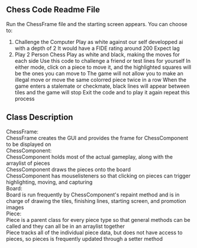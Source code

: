 Chess Code Readme File
----------------------

Run the ChessFrame file and the starting screen appears. 
You can choose to:
1) Challenge the Computer
	Play as white against our self developped ai with a depth of 2
	It would have a FIDE rating around 200
	Expect lag
2) Play 2 Person Chess
	Play as white and black, making the moves for each side
	Use this code to challenge a friend or test lines for yourself
In either mode, click on a piece to move it, and the highlighted squares will be the ones you can move to
The game will not allow you to make an illegal move or move the same colorred piece twice in a row
When the game enters a stalemate or checkmate, black lines will appear between tiles and the game will stop
Exit the code and to play it again repeat this process

Class Description
------------------
  
ChessFrame:  
	ChessFrame creates the GUI and provides the frame for ChessComponent to be displayed on  
ChessComponent:  
	ChessComponent holds most of the actual gameplay, along with the arraylist of pieces  
	ChessComponent draws the pieces onto the board  
	ChessComponent has mouselisteners so that clicking on pieces can trigger highlighting, moving, and capturing  
Board:  
	Board is run frequently by ChessComponent's repaint method and is in charge of drawing the tiles, finishing lines, starting screen, and   promotion images  
Piece:  
	Piece is a parent class for every piece type so that general methods can be called and they can all be in an arraylist together  
	Piece tracks all of the individual piece data, but does not have access to pieces, so pieces is frequently updated through a setter method  
	
